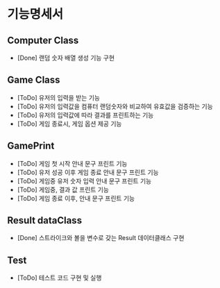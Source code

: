# 기능명세서

## Computer Class
- [Done] 랜덤 숫자 배열 생성 기능 구현

## Game Class
- [ToDo] 유저의 입력을 받는 기능
- [ToDo] 유저의 입력값을 컴퓨터 랜덤숫자와 비교하여 유효값을 검증하는 기능
- [ToDo] 유저의 입력값에 따라 결과를 프린트하는 기능
- [ToDo] 게임 종료시, 게임 옵션 제공 기능

## GamePrint
- [ToDo] 게임 첫 시작 안내 문구 프린트 기능
- [ToDo] 유저 성공 이후 게임 종료 안내 문구 프린트 기능
- [ToDo] 게임중 유저 숫자 입력 안내 문구 프린트 기능
- [ToDo] 게임중, 결과 값 프린트 기능
- [ToDo] 게임 종료 이후, 안내 문구 프린트 기능

## Result dataClass
- [Done] 스트라이크와 볼을 변수로 갖는 Result 데이터클래스 구현

## Test
- [ToDo] 테스트 코드 구현 및 실행
